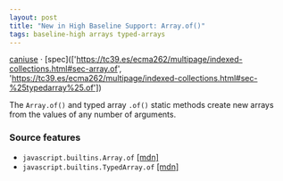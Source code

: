 ```yaml
---
layout: post
title: "New in High Baseline Support: Array.of()"
tags: baseline-high arrays typed-arrays
---
```


[caniuse](https://caniuse.com/?search=array-of) · [spec](['https://tc39.es/ecma262/multipage/indexed-collections.html#sec-array.of', 'https://tc39.es/ecma262/multipage/indexed-collections.html#sec-%25typedarray%25.of'])

The `Array.of()` and typed array `.of()` static methods create new arrays from the values of any number of arguments.

### Source features

- ``javascript.builtins.Array.of`` [[mdn]](https://https://developer.mozilla.org/en-US/search?q=javascript.builtins.Array.of)
- ``javascript.builtins.TypedArray.of`` [[mdn]](https://https://developer.mozilla.org/en-US/search?q=javascript.builtins.TypedArray.of)
